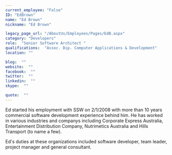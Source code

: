 ```yaml
---
current_employee: "False"
ID: "EdBrown"
name: "Ed Brown"
nickname: "Ed Brown"

legacy_page_url: "/AboutUs/Employees/Pages/EdB.aspx"
category: "Developers"
role:  "Senior Software Architect "
qualifications:  "Assoc. Dip. Computer Applications & Development"
location: ""

blog:  ""
website:  ""
facebook:  ""
twitter:  ""
linkedin:  ""
skype:  ""

quote:  ""
---
```


Ed started his employment with SSW on 2/1/2008 with more than 10 years commercial software development experience behind him. He has worked in various industries and companys including Corporate Express Australia, Entertainment Distribution Company, Nutrimetics Australia and Hills Transport (to name a few).

Ed's duties at these organizations included software developer, team leader, project manager and general consultant.